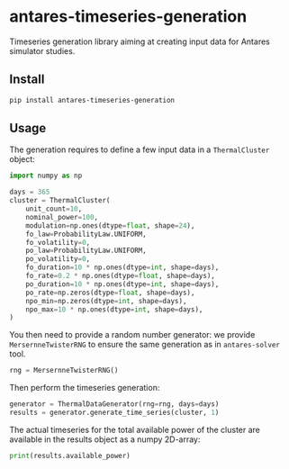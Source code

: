 # antares-timeseries-generation

Timeseries generation library aiming at creating input data
for Antares simulator studies.

## Install

```bash
pip install antares-timeseries-generation
```

## Usage

The generation requires to define a few input data in a `ThermalCluster` object: 

```python
import numpy as np

days = 365
cluster = ThermalCluster(
    unit_count=10,
    nominal_power=100,
    modulation=np.ones(dtype=float, shape=24),
    fo_law=ProbabilityLaw.UNIFORM,
    fo_volatility=0,
    po_law=ProbabilityLaw.UNIFORM,
    po_volatility=0,
    fo_duration=10 * np.ones(dtype=int, shape=days),
    fo_rate=0.2 * np.ones(dtype=float, shape=days),
    po_duration=10 * np.ones(dtype=int, shape=days),
    po_rate=np.zeros(dtype=float, shape=days),
    npo_min=np.zeros(dtype=int, shape=days),
    npo_max=10 * np.ones(dtype=int, shape=days),
)
```

You then need to provide a random number generator: we provide `MersernneTwisterRNG` 
to ensure the same generation as in `antares-solver` tool.
```python
rng = MersernneTwisterRNG()
```

Then perform the timeseries generation:
```python
generator = ThermalDataGenerator(rng=rng, days=days)
results = generator.generate_time_series(cluster, 1)
```

The actual timeseries for the total available power of the cluster are available in
the results object as a numpy 2D-array:
```python
print(results.available_power)
```
